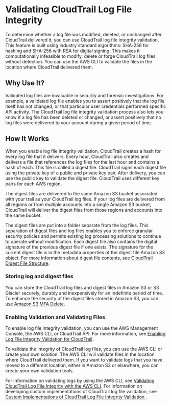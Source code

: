 # Validating CloudTrail Log File Integrity<a name="cloudtrail-log-file-validation-intro"></a>

 To determine whether a log file was modified, deleted, or unchanged after CloudTrail delivered it, you can use CloudTrail log file integrity validation\. This feature is built using industry standard algorithms: SHA\-256 for hashing and SHA\-256 with RSA for digital signing\. This makes it computationally infeasible to modify, delete or forge CloudTrail log files without detection\. You can use the AWS CLI to validate the files in the location where CloudTrail delivered them\. 

## Why Use It?<a name="cloudtrail-log-file-validation-intro-use-cases"></a>

 Validated log files are invaluable in security and forensic investigations\. For example, a validated log file enables you to assert positively that the log file itself has not changed, or that particular user credentials performed specific API activity\. The CloudTrail log file integrity validation process also lets you know if a log file has been deleted or changed, or assert positively that no log files were delivered to your account during a given period of time\. 

## How It Works<a name="cloudtrail-log-file-validation-intro-how-it-works"></a>

When you enable log file integrity validation, CloudTrail creates a hash for every log file that it delivers\. Every hour, CloudTrail also creates and delivers a file that references the log files for the last hour and contains a hash of each\. This file is called a digest file\. CloudTrail signs each digest file using the private key of a public and private key pair\. After delivery, you can use the public key to validate the digest file\. CloudTrail uses different key pairs for each AWS region\. 

 The digest files are delivered to the same Amazon S3 bucket associated with your trail as your CloudTrail log files\. If your log files are delivered from all regions or from multiple accounts into a single Amazon S3 bucket, CloudTrail will deliver the digest files from those regions and accounts into the same bucket\. 

 The digest files are put into a folder separate from the log files\. This separation of digest files and log files enables you to enforce granular security policies and permits existing log processing solutions to continue to operate without modification\. Each digest file also contains the digital signature of the previous digest file if one exists\. The signature for the current digest file is in the metadata properties of the digest file Amazon S3 object\. For more information about digest file contents, see [CloudTrail Digest File Structure](cloudtrail-log-file-validation-digest-file-structure.md)\.

### Storing log and digest files<a name="cloudtrail-log-file-validation-intro-storage"></a>

 You can store the CloudTrail log files and digest files in Amazon S3 or S3 Glacier securely, durably and inexpensively for an indefinite period of time\. To enhance the security of the digest files stored in Amazon S3, you can use [Amazon S3 MFA Delete](https://docs.aws.amazon.com/AmazonS3/latest/dev/UsingMFADelete.html)\. 

### Enabling Validation and Validating Files<a name="cloudtrail-log-file-validation-intro-enabling-and-using"></a>

To enable log file integrity validation, you can use the AWS Management Console, the AWS CLI, or CloudTrail API\. For more information, see [Enabling Log File Integrity Validation for CloudTrail](cloudtrail-log-file-validation-enabling.md)\. 

To validate the integrity of CloudTrail log files, you can use the AWS CLI or create your own solution\. The AWS CLI will validate files in the location where CloudTrail delivered them\. If you want to validate logs that you have moved to a different location, either in Amazon S3 or elsewhere, you can create your own validation tools\. 

For information on validating logs by using the AWS CLI, see [Validating CloudTrail Log File Integrity with the AWS CLI](cloudtrail-log-file-validation-cli.md)\. For information on developing custom implementations of CloudTrail log file validation, see [Custom Implementations of CloudTrail Log File Integrity Validation ](cloudtrail-log-file-custom-validation.md)\. 